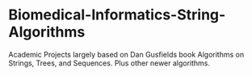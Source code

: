 # Biomedical-Informatics-String-Algorithms
Academic Projects largely based on Dan Gusfields book Algorithms on Strings, Trees, and Sequences. Plus other newer algorithms.
